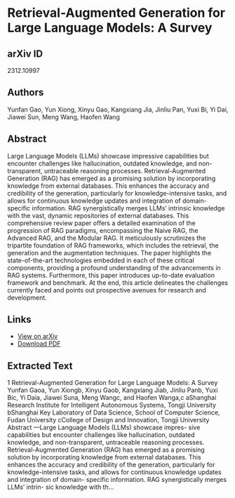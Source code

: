 # Retrieval-Augmented Generation for Large Language Models: A Survey

## arXiv ID
2312.10997

## Authors
Yunfan Gao, Yun Xiong, Xinyu Gao, Kangxiang Jia, Jinliu Pan, Yuxi Bi, Yi Dai, Jiawei Sun, Meng Wang, Haofen Wang

## Abstract
Large Language Models (LLMs) showcase impressive capabilities but encounter challenges like hallucination, outdated knowledge, and non-transparent, untraceable reasoning processes. Retrieval-Augmented Generation (RAG) has emerged as a promising solution by incorporating knowledge from external databases. This enhances the accuracy and credibility of the generation, particularly for knowledge-intensive tasks, and allows for continuous knowledge updates and integration of domain-specific information. RAG synergistically merges LLMs’ intrinsic knowledge with the vast, dynamic repositories of external databases. This comprehensive review paper offers a detailed examination of the progression of RAG paradigms, encompassing the Naive RAG, the Advanced RAG, and the Modular RAG. It meticulously scrutinizes the tripartite foundation of RAG frameworks, which includes the retrieval, the generation and the augmentation techniques. The paper highlights the state-of-the-art technologies embedded in each of these critical components, providing a profound understanding of the advancements in RAG systems. Furthermore, this paper introduces up-to-date evaluation framework and benchmark. At the end, this article delineates the challenges currently faced and points out prospective avenues for research and development.

## Links
- [View on arXiv](https://arxiv.org/abs/2312.10997)
- [Download PDF](https://arxiv.org/pdf/2312.10997.pdf)

## Extracted Text
1
Retrieval-Augmented Generation for Large
Language Models: A Survey
Yunfan Gaoa, Yun Xiongb, Xinyu Gaob, Kangxiang Jiab, Jinliu Panb, Yuxi Bic, Yi Daia, Jiawei Suna, Meng
Wangc, and Haofen Wanga,c
aShanghai Research Institute for Intelligent Autonomous Systems, Tongji University
bShanghai Key Laboratory of Data Science, School of Computer Science, Fudan University
cCollege of Design and Innovation, Tongji University
Abstract —Large Language Models (LLMs) showcase impres-
sive capabilities but encounter challenges like hallucination,
outdated knowledge, and non-transparent, untraceable reasoning
processes. Retrieval-Augmented Generation (RAG) has emerged
as a promising solution by incorporating knowledge from external
databases. This enhances the accuracy and credibility of the
generation, particularly for knowledge-intensive tasks, and allows
for continuous knowledge updates and integration of domain-
specific information. RAG synergistically merges LLMs’ intrin-
sic knowledge with th...
